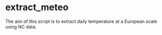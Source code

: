 # extract_meteo

The aim of this script is to extract daily temperature at a European scale using NC data.
